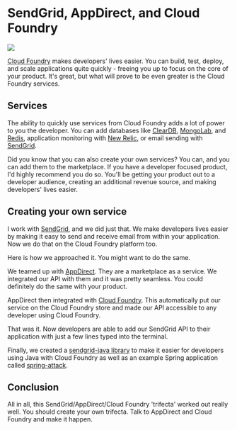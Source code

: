 # SendGrid, AppDirect, and Cloud Foundry 

![](https://raw.github.com/scottmotte/writings/master/images/sendgrid-appdirect-cloudfoundry-0.png)

[Cloud Foundry](http://www.cloudfoundry.com/) makes developers' lives easier. You can build, test, deploy, and scale applications quite quickly - freeing you up to focus on the core of your product. It's great, but what will prove to be even greater is the Cloud Foundry services.

## Services

The ability to quickly use services from Cloud Foundry adds a lot of power to you the developer. You can add databases like [ClearDB](http://docs.cloudfoundry.com/docs/dotcom/marketplace/services/cleardb.html), [MongoLab](http://docs.cloudfoundry.com/docs/dotcom/marketplace/services/mongolab.html), and [Redis](http://docs.cloudfoundry.com/docs/dotcom/marketplace/services/rediscloud.html), application monitoring with [New Relic](http://docs.cloudfoundry.com/docs/dotcom/marketplace/services/newrelic/), or email sending with [SendGrid](http://docs.cloudfoundry.com/docs/dotcom/marketplace/services/sendgrid.html).

Did you know that you can also create your own services? You can, and you can add them to the marketplace. If you have a developer focused product, I'd highly recommend you do so. You'll be getting your product out to a developer audience, creating an additional revenue source, and making developers' lives easier.

## Creating your own service

I work with [SendGrid](http://sendgrid.com), and we did just that. We make developers lives easier by making it easy to send and receive email from within your application. Now we do that on the Cloud Foundry platform too.

Here is how we approached it. You might want to do the same.

We teamed up with [AppDirect](http://www.appdirect.com/). They are a marketplace as a service. We integrated our API with them and it was pretty seamless. You could definitely do the same with your product.

AppDirect then integrated with [Cloud Foundry](http://cloudfoundry.com). This automatically put our service on the Cloud Foundry store and made our API accessible to any developer using Cloud Foundry.

That was it. Now developers are able to add our SendGrid API to their application with just a few lines typed into the terminal.

Finally, we created a [sendgrid-java library](github.com/sendgrid/sendgrid-java) to make it easier for developers using Java with Cloud Foundry as well as an example Spring application called [spring-attack](https://github.com/scottmotte/spring-attack).

## Conclusion

All in all, this SendGrid/AppDirect/Cloud Foundry 'trifecta' worked out really well. You should create your own trifecta. Talk to AppDirect and Cloud Foundry and make it happen.
